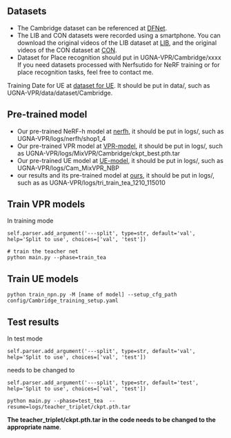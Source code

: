 ## Datasets

- The Cambridge dataset can be referenced at [DFNet](https://github.com/activevisionlab/dfnet).
- The LIB and CON datasets were recorded using a smartphone. You can download the original videos of the LIB dataset at [LIB](https://kaggle.com/datasets/9e09bf4ac09c14f13af80e55fd273114351bba1e1a8a49554de7fe7b58142d99), and the original videos of the CON dataset at [CON](https://kaggle.com/datasets/cacfaab9b6c68e3cc0ad0ed2b425302f47d302a789d9dc8c559255a67baa817d).
- Dataset for Place recognition should put in UGNA-VPR/Cambridge/xxxx
If you need datasets processed with Nerfsutido for NeRF training or for place recognition tasks, feel free to contact me.

Training Date for UE at [dataset for UE](https://kaggle.com/datasets/1b2bb5b6d07c5d562bd2662c8dc88f72e41f37b4f943cf45936f7cd6b052a114). It should be put in data/, such as UGNA-VPR/data/dataset/Cambridge.
  
## Pre-trained model
- Our pre-trained NeRF-h model at [nerfh](https://kaggle.com/datasets/c89a647ea14d5a753e7f2169e1b639e72f14cd3a09d0fbf707483b28eae47a90), it should be put in logs/, such as UGNA-VPR/logs/nerfh/shop1_4
- Our pre-trained VPR model at [VPR-model](https://kaggle.com/datasets/3b7d611f65b241de5a4573c26591e58a3db7751ca969de03873ae8596330e778), it should be put in logs/, such as UGNA-VPR/logs/MixVPR/Cambridge/ckpt_best.pth.tar
- Our pre-trained UE model at [UE-model](https://kaggle.com/datasets/680047c599214408c1d35559f0757acf7b487634c4c56f894a0af620df8f5f66), it should be put in logs/, such as UGNA-VPR/logs/Cam_MixVPR_NBP
- our results and its pre-trained model at [ours](https://kaggle.com/datasets/f3e5f27facd26691b415844b1d165f458b44a1aee7e9b1107f4c2d55b9984d00), it should be put in logs/, such as as UGNA-VPR/logs/tri_train_tea_1210_115010

## Train VPR models
In training mode
```shell
self.parser.add_argument('---split', type=str, default='val', help='Split to use', choices=['val', 'test'])
```
```shell
# train the teacher net
python main.py --phase=train_tea
```
## Train UE models
```shell
python train_npn.py -M [name of model] --setup_cfg_path config/Cambridge_training_setup.yaml
```

## Test results 
In test mode
```shell
self.parser.add_argument('---split', type=str, default='val', help='Split to use', choices=['val', 'test'])
```
 needs to be changed to 
```shell
self.parser.add_argument('---split', type=str, default='test', help='Split to use', choices=['val', 'test'])
```
```shell
python main.py --phase=test_tea	 --resume=logs/teacher_triplet/ckpt.pth.tar
```
 **The teacher_triplet/ckpt.pth.tar in the code needs to be changed to the appropriate name**.
